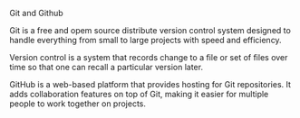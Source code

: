 Git and Github

Git is a free and opem source distribute version control system designed to handle
everything from small to large projects with speed and efficiency.

Version control is a system that records change to a file or set of files over time so
that one can recall a particular version later.

GitHub is a web-based platform that provides hosting for Git repositories. It adds 
collaboration features on top of Git, making it easier for multiple people to work
together on projects.
